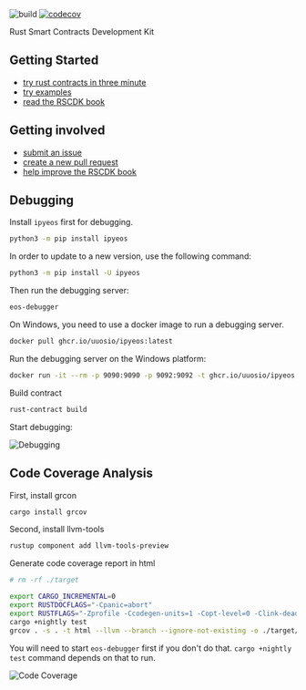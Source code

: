 ![build](https://github.com/uuosio/rscdk/actions/workflows/pr-any.yml/badge.svg?event=push)
[![codecov](https://codecov.io/gh/uuosio/rscdk/branch/main/graph/badge.svg?token=GG76LHX28E)](https://codecov.io/gh/uuosio/rscdk)


Rust Smart Contracts Development Kit

## Getting Started

- [try rust contracts in three minute](https://colab.research.google.com/github/uuosio/rscdk/blob/master/quickstart/quick-start.ipynb)
- [try examples](https://github.com/uuosio/rscdk/tree/main/examples)
- [read the RSCDK book](https://uuosio.github.io/rscdk-book)

## Getting involved

- [submit an issue](https://github.com/uuosio/rscdk/issues)
- [create a new pull request](https://github.com/uuosio/rscdk/pulls)
- [help improve the RSCDK book](https://github.com/uuosio/rscdk-book)

## Debugging

Install `ipyeos` first for debugging.

```bash
python3 -m pip install ipyeos
```

In order to update to a new version, use the following command:

```bash
python3 -m pip install -U ipyeos
```

Then run the debugging server:

```bash
eos-debugger
```

On Windows, you need to use a docker image to run a debugging server.

```bash
docker pull ghcr.io/uuosio/ipyeos:latest
```

Run the debugging server on the Windows platform:

```bash
docker run -it --rm -p 9090:9090 -p 9092:9092 -t ghcr.io/uuosio/ipyeos
```

Build contract

```bash
rust-contract build
```

Start debugging:

![Debugging](https://github.com/uuosio/rscdk/blob/main/images/debugging.gif)

## Code Coverage Analysis

First, install grcon

```bash
cargo install grcov
```

Second, install llvm-tools

```bash
rustup component add llvm-tools-preview
```


Generate code coverage report in html
```bash
# rm -rf ./target

export CARGO_INCREMENTAL=0
export RUSTDOCFLAGS="-Cpanic=abort"
export RUSTFLAGS="-Zprofile -Ccodegen-units=1 -Copt-level=0 -Clink-dead-code -Coverflow-checks=off -Zpanic_abort_tests -Cpanic=abort"
cargo +nightly test
grcov . -s . -t html --llvm --branch --ignore-not-existing -o ./target/debug/coverage/
```

You will need to start `eos-debugger` first if you don't do that. `cargo +nightly test` command depends on that to run.

![Code Coverage](https://github.com/uuosio/rscdk/blob/main/images/code-coverage.png)
